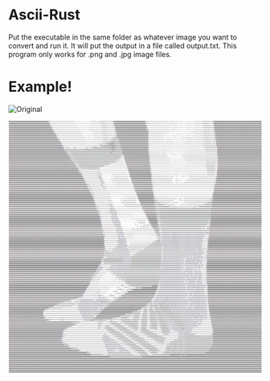 ﻿# Ascii-Rust

Put the executable in the same folder as whatever image you want to convert and run it. It will put the output in a file called output.txt. This program only works for .png and .jpg image files.

# Example!

![Original](https://github.com/FeistyKit/Ascii-Rust/blob/main/socks.png?raw=true)

![After Ascii](https://github.com/FeistyKit/Ascii-Rust/blob/main/socks-ascii.png?raw=true)

